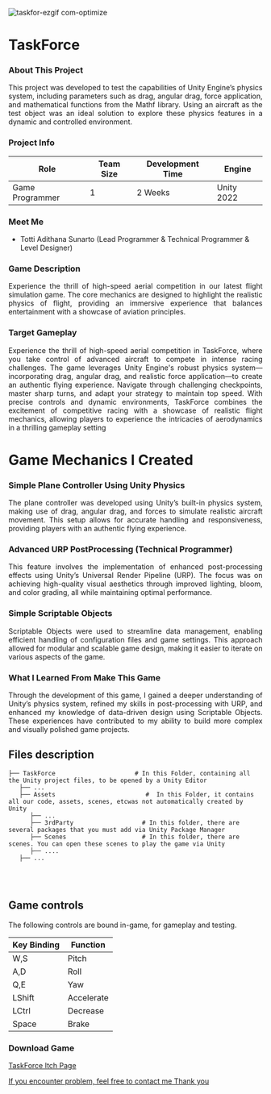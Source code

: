 

![taskfor-ezgif com-optimize](https://github.com/user-attachments/assets/19a8fc42-fdcc-44b4-aedd-5891736adb57)
<h1>TaskForce</h1>

<h3>About This Project</h3>
<p align="justify">This project was developed to test the capabilities of Unity Engine’s physics system, including parameters such as drag, angular drag, force application, and mathematical functions from the Mathf library. Using an aircraft as the test object was an ideal solution to explore these physics features in a dynamic and controlled environment.</p>

<h3>Project Info</h3>

| **Role** | **Team Size** | **Development Time** | **Engine** |
|----------|---------------|---------------------|------------|
| Game Programmer | 1 | 2 Weeks | Unity 2022 |

<h3>Meet Me</h3>

- Totti Adithana Sunarto (Lead Programmer & Technical Programmer & Level Designer)

<h3>Game Description</h3>
<p align="justify">Experience the thrill of high-speed aerial competition in our latest flight simulation game. The core mechanics are designed to highlight the realistic physics of flight, providing an immersive experience that balances entertainment with a showcase of aviation principles.
</p>

<h3>Target Gameplay</h3>
<p align="justify">Experience the thrill of high-speed aerial competition in TaskForce, where you take control of advanced aircraft to compete in intense racing challenges. The game leverages Unity Engine's robust physics system—incorporating drag, angular drag, and realistic force application—to create an authentic flying experience. Navigate through challenging checkpoints, master sharp turns, and adapt your strategy to maintain top speed. With precise controls and dynamic environments, TaskForce combines the excitement of competitive racing with a showcase of realistic flight mechanics, allowing players to experience the intricacies of aerodynamics in a thrilling gameplay setting</p>

# Game Mechanics I Created

<h3>Simple Plane Controller Using Unity Physics</h3>
<p align="justify">The plane controller was developed using Unity’s built-in physics system, making use of drag, angular drag, and forces to simulate realistic aircraft movement. This setup allows for accurate handling and responsiveness, providing players with an authentic flying experience.</p>

<h3>Advanced URP PostProcessing (Technical Programmer)</h3>
<p align="justify">This feature involves the implementation of enhanced post-processing effects using Unity’s Universal Render Pipeline (URP). The focus was on achieving high-quality visual aesthetics through improved lighting, bloom, and color grading, all while maintaining optimal performance.</p>

<h3>Simple Scriptable Objects</h3>
<p align="justify">Scriptable Objects were used to streamline data management, enabling efficient handling of configuration files and game settings. This approach allowed for modular and scalable game design, making it easier to iterate on various aspects of the game.</p>

<h3>What I Learned From Make This Game</h3>
<p align="justify">Through the development of this game, I gained a deeper understanding of Unity’s physics system, refined my skills in post-processing with URP, and enhanced my knowledge of data-driven design using Scriptable Objects. These experiences have contributed to my ability to build more complex and visually polished game projects.</p>

## Files description

```
├── TaskForce                      # In this Folder, containing all the Unity project files, to be opened by a Unity Editor
   ├── ...
   ├── Assets                         #  In this Folder, it contains all our code, assets, scenes, etcwas not automatically created by Unity
      ├── ...
      ├── 3rdParty                   # In this folder, there are several packages that you must add via Unity Package Manager
      ├── Scenes                     # In this folder, there are scenes. You can open these scenes to play the game via Unity
      ├── ....
   ├── ...
      
```
<br>

## Game controls

The following controls are bound in-game, for gameplay and testing.

| Key Binding       | Function          |
| ----------------- | ----------------- |
| W,S           | Pitch|
| A,D           | Roll |
| Q,E           | Yaw |
| LShift           | Accelerate |
| LCtrl           | Decrease |
| Space          | Brake |

<h3>Download Game</h3>
<p width="500px" align="left"><a href="https://tottadits.itch.io/taskforce">TaskForce Itch Page</p>

If you encounter problem, feel free to contact me
Thank you
